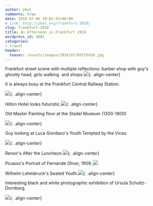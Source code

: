 ```yaml
---
author: phwl
comments: true
date: 2018-07-06 19:01:55+00:00
# link: http://phwl.org/frankfurt-2018/
slug: frankfurt-2018
title: An Afternoon in Frankfurt 2018
wordpress_id: 3801
categories:
- travel
header:
  teaser: /assets/images/2018/07/DSCF5430.jpg
---
```


Frankfurt street scene with multiple reflections: barber shop with guy's ghostly head, girls walking  and shops.![](/assets/images/2018/07/DSCF5430.jpg){: .align-center}

<!-- more -->

It is always busy at the Frankfurt Central Railway Station.

![](/assets/images/2018/07/DSCF5394.jpg){: .align-center}

Hilton Hotel looks futuristic.![](/assets/images/2018/07/DSCF5436.jpg){: .align-center}

Old Master Painting floor at the Stadel Museum (1300-1800)

![](/assets/images/2018/07/DSCF5411.jpg){: .align-center}

Guy looking at Luca Giordano's Youth Tempted by the Vices.

![](/assets/images/2018/07/DSCF5404.jpg){: .align-center}

Renoir's After the Luncheon.![](/assets/images/2018/07/IMG_1643.jpg){: .align-center}

Picasso's Portrait of Fernande Oliver, 1909.[
![](/assets/images/2018/07/IMG_1650.jpg)](/assets/images/2018/07/IMG_1650.jpg)

Wilhelm Lehmbruck's Seated Youth.![](/assets/images/2018/07/DSCF5412.jpg){: .align-center}

Interesting black and white photographic exhibition of Ursula Schultz-Dornburg.

![](/assets/images/2018/07/DSCF5423.jpg){: .align-center}
